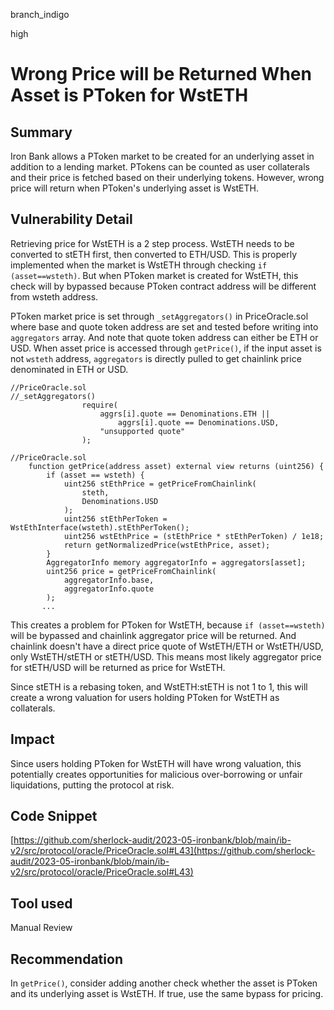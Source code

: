 branch_indigo

high

# Wrong Price will be Returned When Asset is PToken for WstETH

## Summary
Iron Bank allows a PToken market to be created for an underlying asset in addition to a lending market. PTokens can be counted as user collaterals and their price is fetched based on their underlying tokens. However, wrong price will return when PToken's underlying asset is WstETH.
## Vulnerability Detail
Retrieving price for WstETH is a 2 step process. WstETH needs to be converted to stETH first, then converted to ETH/USD. This is properly implemented when the market is WstETH through checking `if (asset==wsteth)`. But when PToken market is created for WstETH, this check will by bypassed because PToken contract address will be different from wsteth address.

PToken market price is set through `_setAggregators()` in PriceOracle.sol where base and quote token address are set and tested before writing into `aggregators` array. And note that quote token address can either be ETH or USD. When asset price is accessed through `getPrice()`, if the input asset is not `wsteth` address, `aggregators` is directly pulled to get chainlink price denominated in ETH or USD. 

```solidity
//PriceOracle.sol
//_setAggregators()
                require(
                    aggrs[i].quote == Denominations.ETH ||
                        aggrs[i].quote == Denominations.USD,
                    "unsupported quote"
                );
```
```solidity
//PriceOracle.sol
    function getPrice(address asset) external view returns (uint256) {
        if (asset == wsteth) {
            uint256 stEthPrice = getPriceFromChainlink(
                steth,
                Denominations.USD
            );
            uint256 stEthPerToken = WstEthInterface(wsteth).stEthPerToken();
            uint256 wstEthPrice = (stEthPrice * stEthPerToken) / 1e18;
            return getNormalizedPrice(wstEthPrice, asset);
        }
        AggregatorInfo memory aggregatorInfo = aggregators[asset];
        uint256 price = getPriceFromChainlink(
            aggregatorInfo.base,
            aggregatorInfo.quote
        );
       ...
```
This creates a problem for PToken for WstETH, because `if (asset==wsteth)` will be bypassed and chainlink aggregator price will be returned. And chainlink doesn't have a direct price quote of WstETH/ETH or WstETH/USD, only WstETH/stETH or stETH/USD. This means most likely aggregator price for stETH/USD will be returned as price for WstETH. 

Since stETH is a rebasing token, and WstETH:stETH is not 1 to 1, this will create a wrong valuation for users holding PToken for WstETH as collaterals. 
## Impact
Since users holding PToken for WstETH will have wrong valuation, this potentially creates opportunities for malicious over-borrowing or unfair liquidations, putting the protocol at risk.
## Code Snippet
[https://github.com/sherlock-audit/2023-05-ironbank/blob/main/ib-v2/src/protocol/oracle/PriceOracle.sol#L43](https://github.com/sherlock-audit/2023-05-ironbank/blob/main/ib-v2/src/protocol/oracle/PriceOracle.sol#L43)
## Tool used

Manual Review

## Recommendation
In `getPrice()`, consider adding another check whether the asset is PToken and its underlying asset is WstETH. If true, use the same bypass for pricing.